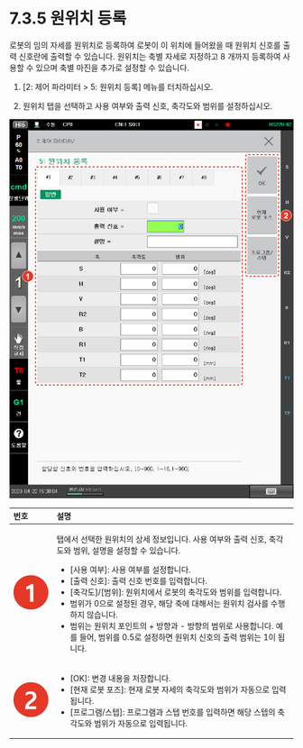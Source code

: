 # 7.3.5 원위치 등록

로봇의 임의 자세를 원위치로 등록하여 로봇이 이 위치에 들어왔을 때 원위치 신호를 출력 신호란에 출력할 수 있습니다. 원위치는 축별 자세로 지정하고 8 개까지 등록하여 사용할 수 있으며 축별 마진을 추가로 설정할 수 있습니다.

1.	\[2: 제어 파라미터 &gt; 5: 원위치 등록\] 메뉴를 터치하십시오.

2.	원위치 탭을 선택하고 사용 여부와 출력 신호, 축각도와 범위를 설정하십시오.

![](../../.gitbook/assets/image%20%2893%29.png)

<table>
  <thead>
    <tr>
      <th style="text-align:left">&#xBC88;&#xD638;</th>
      <th style="text-align:left">&#xC124;&#xBA85;</th>
    </tr>
  </thead>
  <tbody>
    <tr>
      <td style="text-align:left">
        <img src="../../.gitbook/assets/c1.png" alt/>
      </td>
      <td style="text-align:left">
        <p>&#xD0ED;&#xC5D0;&#xC11C; &#xC120;&#xD0DD;&#xD55C; &#xC6D0;&#xC704;&#xCE58;&#xC758;
          &#xC0C1;&#xC138; &#xC815;&#xBCF4;&#xC785;&#xB2C8;&#xB2E4;. &#xC0AC;&#xC6A9;
          &#xC5EC;&#xBD80;&#xC640; &#xCD9C;&#xB825; &#xC2E0;&#xD638;, &#xCD95;&#xAC01;&#xB3C4;&#xC640;
          &#xBC94;&#xC704;, &#xC124;&#xBA85;&#xC744; &#xC124;&#xC815;&#xD560; &#xC218;
          &#xC788;&#xC2B5;&#xB2C8;&#xB2E4;.</p>
        <ul>
          <li>[&#xC0AC;&#xC6A9; &#xC5EC;&#xBD80;]: &#xC0AC;&#xC6A9; &#xC5EC;&#xBD80;&#xB97C;
            &#xC124;&#xC815;&#xD569;&#xB2C8;&#xB2E4;.</li>
          <li>[&#xCD9C;&#xB825; &#xC2E0;&#xD638;]: &#xCD9C;&#xB825; &#xC2E0;&#xD638;
            &#xBC88;&#xD638;&#xB97C; &#xC785;&#xB825;&#xD569;&#xB2C8;&#xB2E4;.</li>
          <li>[&#xCD95;&#xAC01;&#xB3C4;]/[&#xBC94;&#xC704;]: &#xC6D0;&#xC704;&#xCE58;&#xC5D0;&#xC11C;
            &#xB85C;&#xBD07;&#xC758; &#xCD95;&#xAC01;&#xB3C4;&#xC640; &#xBC94;&#xC704;&#xB97C;
            &#xC785;&#xB825;&#xD569;&#xB2C8;&#xB2E4;.</li>
          <li>&#xBC94;&#xC704;&#xAC00; 0&#xC73C;&#xB85C; &#xC124;&#xC815;&#xB41C; &#xACBD;&#xC6B0;,
            &#xD574;&#xB2F9; &#xCD95;&#xC5D0; &#xB300;&#xD574;&#xC11C;&#xB294; &#xC6D0;&#xC704;&#xCE58;
            &#xAC80;&#xC0AC;&#xB97C; &#xC218;&#xD589;&#xD558;&#xC9C0; &#xC54A;&#xC2B5;&#xB2C8;&#xB2E4;.</li>
          <li>&#xBC94;&#xC704;&#xB294; &#xC6D0;&#xC704;&#xCE58; &#xD3EC;&#xC778;&#xD2B8;&#xC758;
            + &#xBC29;&#xD5A5;&#xACFC; - &#xBC29;&#xD5A5;&#xC758; &#xBC94;&#xC704;&#xB85C;
            &#xC0AC;&#xC6A9;&#xD569;&#xB2C8;&#xB2E4;. &#xC608;&#xB97C; &#xB4E4;&#xC5B4;,
            &#xBC94;&#xC704;&#xB97C; 0.5&#xB85C; &#xC124;&#xC815;&#xD558;&#xBA74; &#xC6D0;&#xC704;&#xCE58;
            &#xC2E0;&#xD638;&#xC758; &#xCD9C;&#xB825; &#xBC94;&#xC704;&#xB294; 1&#xC774;
            &#xB429;&#xB2C8;&#xB2E4;.</li>
        </ul>
      </td>
    </tr>
    <tr>
      <td style="text-align:left">
        <img src="../../.gitbook/assets/c2.png" alt/>
      </td>
      <td style="text-align:left">
        <ul>
          <li>[OK]: &#xBCC0;&#xACBD; &#xB0B4;&#xC6A9;&#xC744; &#xC800;&#xC7A5;&#xD569;&#xB2C8;&#xB2E4;.</li>
          <li>[&#xD604;&#xC7AC; &#xB85C;&#xBD07; &#xD3EC;&#xC988;]: &#xD604;&#xC7AC;
            &#xB85C;&#xBD07; &#xC790;&#xC138;&#xC758; &#xCD95;&#xAC01;&#xB3C4;&#xC640;
            &#xBC94;&#xC704;&#xAC00; &#xC790;&#xB3D9;&#xC73C;&#xB85C; &#xC785;&#xB825;&#xB429;&#xB2C8;&#xB2E4;.</li>
          <li>[&#xD504;&#xB85C;&#xADF8;&#xB7A8;/&#xC2A4;&#xD15D;]: &#xD504;&#xB85C;&#xADF8;&#xB7A8;&#xACFC;
            &#xC2A4;&#xD15D; &#xBC88;&#xD638;&#xB97C; &#xC785;&#xB825;&#xD558;&#xBA74;
            &#xD574;&#xB2F9; &#xC2A4;&#xD15D;&#xC758; &#xCD95;&#xAC01;&#xB3C4;&#xC640;
            &#xBC94;&#xC704;&#xAC00; &#xC790;&#xB3D9;&#xC73C;&#xB85C; &#xC785;&#xB825;&#xB429;&#xB2C8;&#xB2E4;.</li>
        </ul>
      </td>
    </tr>
  </tbody>
</table>

